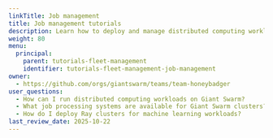 ```yaml
---
linkTitle: Job management
title: Job management tutorials
description: Learn how to deploy and manage distributed computing workloads and job processing systems on Giant Swarm clusters.
weight: 80
menu:
  principal:
    parent: tutorials-fleet-management
    identifier: tutorials-fleet-management-job-management
owner:
  - https://github.com/orgs/giantswarm/teams/team-honeybadger
user_questions:
  - How can I run distributed computing workloads on Giant Swarm?
  - What job processing systems are available for Giant Swarm clusters?
  - How do I deploy Ray clusters for machine learning workloads?
last_review_date: 2025-10-22
---
```

